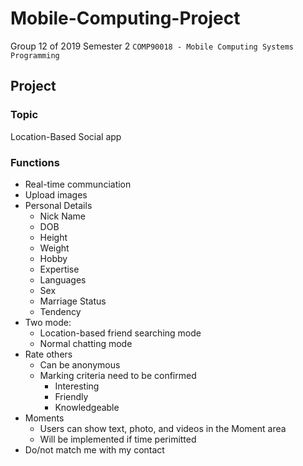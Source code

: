 # Mobile-Computing-Project
Group 12 of 2019 Semester 2 `COMP90018 - Mobile Computing Systems Programming`

## Project 


### Topic
Location-Based Social app

### Functions
- Real-time communciation
- Upload images
- Personal Details
    - Nick Name
    - DOB
    - Height
    - Weight
    - Hobby
    - Expertise
    - Languages
    - Sex
    - Marriage Status
    - Tendency
- Two mode:
    - Location-based friend searching mode
    - Normal chatting mode
- Rate others
    - Can be anonymous 
    - Marking criteria need to be confirmed
        - Interesting
        - Friendly
        - Knowledgeable
- Moments
    - Users can show text, photo, and videos in the Moment area
    - Will be implemented if time perimitted
- Do/not match me with my contact